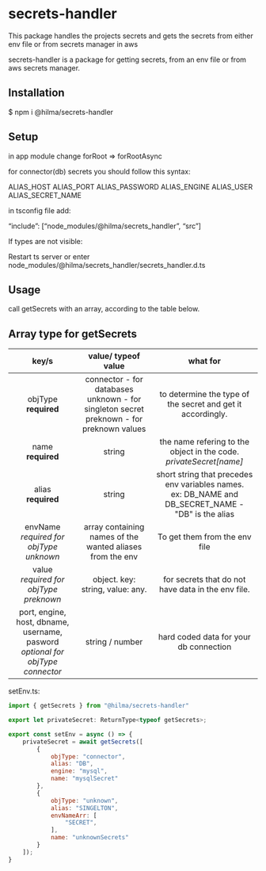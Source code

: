 # secrets-handler
This package handles the projects secrets and gets the secrets from either env file or from secrets manager in aws

<!-- ## How to use:
 1. Install the package 
 2. In setEnv or main.ts import getSecrets function and give it you secret config array. (see example below)
 3. (optional) In your tsconfig file, remove "node_modules" from exclude and insert "node_modules/@hilma/secrets-handler" to include in order to have autocomplete working during development.
 4. (optional) Give to your secret object this type: ReturnType\<typeof getSecrets\> -->

<!-- 
**Secret config syntax**: 
An array containig objects. 
Object can be from type connector(db), unknown, preknown.


*If you cannot see the object type open secrets-handler.d.ts file*:  -->

secrets-handler is a package for getting secrets, from an env file or from aws secrets manager.

## Installation

$ npm i @hilma/secrets-handler

## Setup

in app module change forRoot => forRootAsync

for connector(db) secrets you should follow this syntax:

ALIAS_HOST
ALIAS_PORT
ALIAS_PASSWORD
ALIAS_ENGINE
ALIAS_USER
ALIAS_SECRET_NAME

in tsconfig file add:

“include”: [“node_modules/@hilma/secrets_handler”, “src”]

If types are not visible:

Restart ts server or enter node_modules/@hilma/secrets_handler/secrets_handler.d.ts

## Usage

call getSecrets with an array, according to the table below.


## Array type for getSecrets


| key/s | value/ typeof value   | what for    |
| :---:   | :---: | :---: |
| objType <br /> **required** | connector - for databases <br />unknown - for singleton secret<br />preknown - for preknown values | to determine the type of the secret and get it accordingly.   |
|name <br />**required**|string|the name refering to the object in the code.<br />*privateSecret[name]*|
|alias<br />**required**|string|short string that precedes env variables names. <br />ex: DB_NAME and DB_SECRET_NAME - "DB" is the alias |
|envName<br />*required for objType unknown*|array containing names of the wanted aliases from the env|To get them from the env file|database information|Use in cases when the key is not in the env file or you want to override it.|
|value<br />*required for objType preknown*|object. key: string, value: any.|for secrets that do not have data in the env file.|
|port, engine, host, dbname, username, pasword<br />*optional for objType connector*|string / number|hard coded data for your db connection|



setEnv.ts:
```javascript
import { getSecrets } from "@hilma/secrets-handler"

export let privateSecret: ReturnType<typeof getSecrets>;

export const setEnv = async () => {
    privateSecret = await getSecrets([
        {
            objType: "connector",
            alias: "DB",
            engine: "mysql",
            name: "mysqlSecret"
        },
        {
            objType: "unknown",
            alias: "SINGELTON",
            envNameArr: [
                "SECRET",
            ],
            name: "unknownSecrets"
        }
    ]);
}
```
